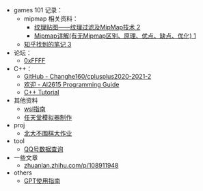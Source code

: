 - games 101 记录：
	- mipmap 相关资料：
	    - [纹理贴图——纹理过滤及MipMap技术 2](https://blog.csdn.net/Mapmost/article/details/139002197)
	    - [Mipmap详解(有无Mipmap区别、原理、优点、缺点、优化) 1](https://blog.csdn.net/qq_42428486/article/details/118856697)
	- [知乎找到的笔记 3](https://www.zhihu.com/column/c_1331284214042464256)
- 论坛：
	- [0xFFFF](https://0xffff.one/)
- C++：
	- [GitHub - Changhe160/cplusplus2020-2021-2](https://github.com/Changhe160/cplusplus2020-2021-2)
	- [欢迎 - AI2615 Programming Guide](https://ai2615.fstqwq.pw/)
	- [C++ Tutorial](https://www.tutorialspoint.com/cplusplus/index.htm)
- 其他资料
	- [wsl指南](https://dowww.spencerwoo.com/)
	- [任天堂模拟器制作](https://www.nesdev.org/)
- proj
	- [北大不围棋大作业](https://github.com/CPearl0/NoGo)
- tool
	- [QQ号数据查询](https://privacy.aiuys.com/)  
- 一些文章
	- [zhuanlan.zhihu.com/p/108911948](https://zhuanlan.zhihu.com/p/108911948)
- others
	- [GPT使用指南](https://zhaochen20.notion.site/Prompt-Is-All-You-Need-c9cc23f70d2e43afba003e87e688330c)
